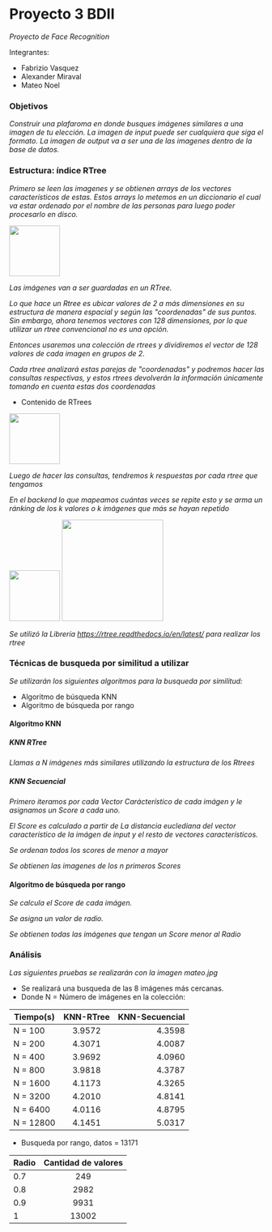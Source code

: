 # Proyecto 3 BDII

_Proyecto de Face Recognition_

Integrantes:
* Fabrizio Vasquez
* Alexander Miraval
* Mateo Noel

### Objetivos

_Construir una plafaroma en donde busques imágenes similares a una imagen de tu elección._
_La imagen de input puede ser cualquiera que siga el formato._
_La imagen de output va a ser una de las imagenes dentro de la base de datos._

### Estructura: índice RTree

_Primero se leen las imagenes y se obtienen arrays de los vectores característicos de estas._
_Estos arrays lo metemos en un diccionario el cual va estar ordenado por el nombre de las personas para luego poder procesarlo en disco._

<img src="https://cdn.discordapp.com/attachments/841118704547659797/873079711553683477/unknown.png" height="100">

_Las imágenes van a ser guardadas en un RTree._

_Lo que hace un Rtree es ubicar valores de 2 a más dimensiones en su estructura de manera espacial y según las "coordenadas" de sus puntos.
Sin embargo, ahora tenemos vectores con 128 dimensiones, por lo que utilizar un rtree convencional no es una opción._

_Entonces usaremos una colección de rtrees y dividiremos el vector de 128 valores de cada imagen en grupos de 2._

_Cada rtree analizará estas parejas de "coordenadas" y podremos hacer las consultas respectivas, y estos rtrees devolverán la información únicamente tomando en cuenta estas dos coordenadas_

* Contenido de RTrees <br />

<img src="https://cdn.discordapp.com/attachments/841118704547659797/873081201894768640/unknown.png" height="100">

_Luego de hacer las consultas, tendremos k respuestas por cada rtree que tengamos_

_En el backend lo que mapeamos cuántas veces se repite esto y se arma un ránking de los k valores o k imágenes que más se hayan repetido_

<img src = "https://cdn.discordapp.com/attachments/841118704547659797/873083696041824327/unknown.png" height="100">

<img src="https://cdn.discordapp.com/attachments/841118704547659797/873083565460570122/unknown.png" height="200">

_Se utilizó la Librería https://rtree.readthedocs.io/en/latest/ para realizar los rtree_


### Técnicas de busqueda por similitud a utilizar


_Se utilizarán los siguientes algoritmos para la busqueda por similitud:_
* Algoritmo de búsqueda KNN
* Algoritmo de búsqueda por rango

#### Algoritmo KNN
##### KNN RTree
_Llamas a N imágenes más similares utilizando la estructura de los Rtrees_ 

##### KNN Secuencial
_Primero iteramos por cada Vector Carácterístico de cada imágen y le asignamos un Score a cada uno._

_El Score es calculado a partir de La distancia euclediana del vector característico de la imágen de input y el resto de vectores característicos._

_Se ordenan todos los scores de menor a mayor_

_Se obtienen las imagenes de los n primeros Scores_

#### Algoritmo de búsqueda por rango

_Se calcula el Score de cada imágen._

_Se asigna un valor de radio._

_Se obtienen todas las imágenes que tengan un Score menor al Radio_


### Análisis

_Las siguientes pruebas se realizarán con la imagen mateo.jpg_

* Se realizará una busqueda de las 8 imágenes más cercanas.
* Donde N = Número de imágenes en la colección:

| Tiempo(s)     | KNN-RTree     | KNN-Secuencial  |
| ------------- |:-------------:| -----:          |
| N = 100       | 3.9572        | 4.3598          |
| N = 200       | 4.3071        | 4.0087          |
| N = 400       | 3.9692        | 4.0960          |
| N = 800       | 3.9818        | 4.3787          |
| N = 1600      | 4.1173        | 4.3265          |
| N = 3200      | 4.2010        | 4.8141          |
| N = 6400      | 4.0116        | 4.8795          |
| N = 12800     | 4.1451        | 5.0317          |

* Busqueda por rango, datos = 13171

| Radio         | Cantidad de valores| 
| ------------- |:-------------:     | 
| 0.7           | 249                | 
| 0.8           | 2982               | 
| 0.9           | 9931               | 
| 1             | 13002              | 
